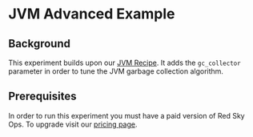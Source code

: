 # JVM Advanced Example

## Background

This experiment builds upon our [JVM Recipe](https://github.com/redskyops/redskyops-recipes/tree/master/jvm). It adds the `gc_collector` parameter in order to tune the JVM garbage collection algorithm.

## Prerequisites

In order to run this experiment you must have a paid version of Red Sky Ops. To upgrade visit our [pricing page](https://www.carbonrelay.com/pricing/).
